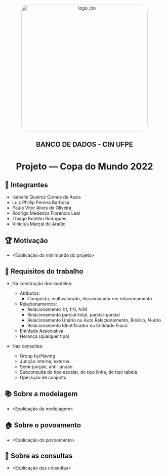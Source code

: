 <div align="center">
  <img src="https://portal.cin.ufpe.br/wp-content/uploads/2020/07/Horizontal-Vermelho-Logotipo-CIn-UFPE.png" alt="logo_cin" width="400" height="auto" style="border-radius:20px;" />
  <h2>
    BANCO DE DADOS - CIN UFPE
  </h2>
  <h1>
    Projeto — Copa do Mundo 2022
  </h1> 
</div>

## :brain: Integrantes
- Isabelle Queiroz Gomes de Assis
- Luiz Phillip Pereira Barbosa
- Paulo Vitor Alves de Oliveira
- Rodrigo Medeiros Florencio Leal
- Thiago Botelho Rodrigues
- Vinícius Marçal de Araújo

## :trophy: Motivação
- <Explicação do minimundo do projeto>
  
## :pencil: Requisitos do trabalho
- Na construção dos modelos:
  - Atributos:
    - Composto, multivalorado, discriminador em relacionamento
  - Relacionamentos:
    - Relacionamento 1:1, 1:N, N:M
    - Relacionamento parcial-total, parcial-parcial
    - Relacionamento Unário ou Auto Relacionamento, Binário, N-ário
    - Relacionamento Identificador ou Entidade Fraca 
  - Entidade Associativa
  - Herança (qualquer tipo)
  
- Nas consultas:
  - Group by/Having
  - Junção interna, externa
  - Semi-junção, anti-junção
  - Subconsulta do tipo escalar, do tipo linha, do tipo tabela
  - Operação de conjunto

## :books: Sobre a modelagem
- <Explicação da modelagem>

## :house: Sobre o povoamento
- <Explicação do povoamento>

## :apple: Sobre as consultas
- <Explicação das consultas>













